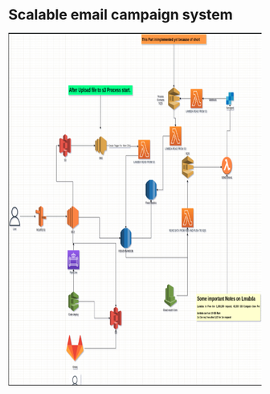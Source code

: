 # Scalable email campaign system

<img width="850" height="702" src="./campaign.png" alt="campaign"/>
